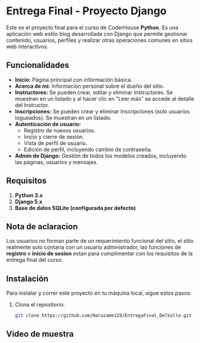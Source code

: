 # Entrega Final - Proyecto Django

Este es el proyecto final para el curso de CoderHouse **Python**. Es una aplicación web estilo blog desarrollada con Django que permite gestionar contenido, usuarios, perfiles y realizar otras operaciones comunes en sitios web interactivos.

## Funcionalidades

- **Inicio:** Página principal con información básica.
- **Acerca de mí:** Información personal sobre el dueño del sitio.
- **Instructores:** Se pueden crear, editar y eliminar Instructores. Se muestran en un listado y al hacer clic en "Leer más" se accede al detalle del Instructor.
- **Inscripciones:** Se pueden crear y eliminar Inscripciones (solo usuarios logueados). Se muestran en un listado.
- **Autenticación de usuario:**
  - Registro de nuevos usuarios.
  - Inicio y cierre de sesión.
  - Vista de perfil de usuario.
  - Edición de perfil, incluyendo cambio de contraseña.
- **Admin de Django:** Gestión de todos los modelos creados, incluyendo las páginas, usuarios y mensajes.

## Requisitos

1. **Python 3.x**
2. **Django 5.x**
3. **Base de datos SQLite (configurada por defecto)**

## Nota de aclaracion
Los usuarios no forman parte de un requerimiento funcional del sitio, el sitio realmente solo contaria con un usuario administrador, las funciones de **registro** e **inicio de sesion** estan para cumplimentar con los requisitos de la entrega final del curso.

## Instalación

Para instalar y correr este proyecto en tu máquina local, sigue estos pasos:

1. Clona el repositorio:
   ```bash
   git clone https://github.com/Haruzame128/EntregaFinal_DelValle.git

## Video de muestra